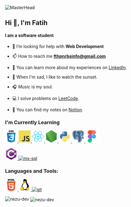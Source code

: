 ![MasterHead](https://img.freepik.com/premium-photo/sunset-oregon-coast_1048944-10932881.jpg?w=1380)

<h2 align="left">Hi 👋, I'm Fatih</h2>
<h4 align="left">I am a software student</h4>

- 🔗 I’m looking for help with **Web Development**

- 📫 How to reach me **fthpnrbsinfo@gmail.com**

- 💼 You can learn more about my experiences on [LinkedIn](https://www.linkedin.com/in/fatihpb/).

- 🌅 When I'm sad, I like to watch the sunset.

- 🎧 Music is my soul.

- 💻 I solve problems on [LeetCode](https://leetcode.com/u/Nezu-Dev/).

- 📝 You can find my notes on [Notion](https://fpnrbs.notion.site/plan-note).


<!-- Yeni Başlık: Aktif Öğrendiğim Diller ve Araçlar -->
<h3 align="left">I'm Currently Learning</h3>
<p align="left">
  <!-- CSS -->
  <a href="https://www.w3schools.com/css/" target="_blank" rel="noreferrer" title="CSS3">
    <img 
      src="https://raw.githubusercontent.com/devicons/devicon/master/icons/css3/css3-original-wordmark.svg" 
      alt="css3" 
      width="40" 
      height="40" 
    />
  </a>

  <!-- JavaScript -->
  <a href="https://www.javascript.com/" target="_blank" rel="noreferrer" title="JavaScript">
    <img 
      src="https://raw.githubusercontent.com/devicons/devicon/master/icons/javascript/javascript-original.svg" 
      alt="javascript" 
      width="40" 
      height="40" 
    />
  </a>

  <!-- React -->
  <a href="https://reactjs.org/" target="_blank" rel="noreferrer" title="React">
    <img 
      src="https://raw.githubusercontent.com/devicons/devicon/master/icons/react/react-original.svg" 
      alt="react" 
      width="40" 
      height="40" 
    />
  </a>

  <!-- Node.js -->
  <a href="https://nodejs.org/" target="_blank" rel="noreferrer" title="Node.js">
    <img 
      src="https://raw.githubusercontent.com/devicons/devicon/master/icons/nodejs/nodejs-original.svg" 
      alt="nodejs" 
      width="40" 
      height="40" 
    />
  </a>

  <!-- Python -->
  <a href="https://www.python.org" target="_blank" rel="noreferrer" title="Python">
    <img 
      src="https://raw.githubusercontent.com/devicons/devicon/master/icons/python/python-original.svg" 
      alt="python" 
      width="40" 
      height="40" 
    />
  </a>

  <!-- PostgreSQL -->
  <a href="https://www.postgresql.org/" target="_blank" rel="noreferrer" title="PostgreSQL">
    <img 
      src="https://raw.githubusercontent.com/devicons/devicon/master/icons/postgresql/postgresql-original.svg" 
      alt="postgresql" 
      width="40" 
      height="40" 
    />
  </a>

  <!-- Figma -->
  <a href="https://www.figma.com/" target="_blank" rel="noreferrer" title="Figma">
    <img 
      src="https://raw.githubusercontent.com/devicons/devicon/master/icons/figma/figma-original.svg" 
      alt="figma" 
      width="40" 
      height="40" 
    />
  </a>
</p>

<!-- C# -->
  <a href="https://docs.microsoft.com/en-us/dotnet/csharp/" target="_blank" rel="noreferrer" title="C#">
    <img
      src="https://raw.githubusercontent.com/devicons/devicon/master/icons/csharp/csharp-original.svg"
      alt="csharp"
      width="40"
      height="40"
    />
  </a>
  
   <a href="https://www.microsoft.com/en-us/sql-server" target="_blank" rel="noreferrer" title="MS SQL Server">
    <img 
      src="https://img.icons8.com/color/48/000000/microsoft-sql-server.png" 
      alt="ms-sql" 
      width="40" 
      height="40" 
    />
  </a>
</p>

<!-- Var Olan Başlık: Languages and Tools -->
<h3 align="left">Languages and Tools:</h3>
<p align="left">
  <!-- HTML -->
  <a href="https://www.w3.org/html/" target="_blank" rel="noreferrer" title="HTML5">
    <img 
      src="https://raw.githubusercontent.com/devicons/devicon/master/icons/html5/html5-original-wordmark.svg" 
      alt="html5" 
      width="40" 
      height="40" 
    />
  </a>

  <!-- Linux -->
  <a href="https://www.linux.org/" target="_blank" rel="noreferrer" title="Linux">
    <img 
      src="https://raw.githubusercontent.com/devicons/devicon/master/icons/linux/linux-original.svg" 
      alt="linux" 
      width="40" 
      height="40" 
    />
  </a>

  <!-- Git -->
  <a href="https://git-scm.com/" target="_blank" rel="noreferrer" title="Git">
    <img 
      src="https://www.vectorlogo.zone/logos/git-scm/git-scm-icon.svg" 
      alt="git" 
      width="40" 
      height="40" 
    />
  </a>

<p>
  <img align="left" src="https://github-readme-stats.vercel.app/api/top-langs?username=nezu-dev&show_icons=true&locale=en&layout=compact&theme=dark" alt="nezu-dev" />
</p>

<p>&nbsp;<img align="center" src="https://github-readme-stats.vercel.app/api?username=nezu-dev&show_icons=true&locale=en&theme=dark" alt="nezu-dev" /></p>
